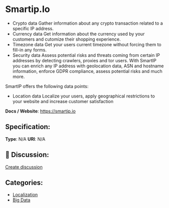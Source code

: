 # Smartip.Io


- Crypto data
Gather information about any crypto transaction related to a specific IP address. 
- Currency data
Get information about the currency used by your customers and cutomize their shopping experience. 
- Timezone data
Get your users current timezone without forcing them to fill-in any forms. 
- Security data
Assess potential risks and threats coming from certain IP addresses by detecting crawlers, proxies and tor users. With SmartIP you can enrich any IP address with geolocation data, ASN and hostname information, enforce GDPR compliance, assess potential risks and much more. 

SmartIP offers the following data points: 

- Location data
Localize your users, apply geographical restrictions to your website and increase customer satisfaction

**Docs / Website**: https://smartip.io

## Specification:
**Type**:  N/A 
**URI**:  N/A 

## 💬 Discussion:
[Create discussion](https://github.com/apis-list/apis-list/discussions/new)

## Categories:
- [Localization](https://github.com/apis-list/apis-list#localization)
- [Big Data](https://github.com/apis-list/apis-list#big-data)



